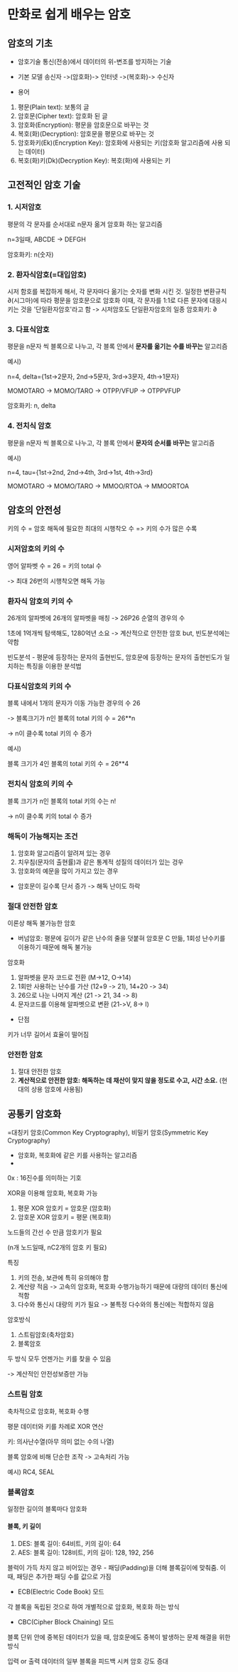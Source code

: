 # 만화로 쉽게 배우는 암호

## 암호의 기초

* 암호기술
통신(전송)에서 데이터의 위-변조를 방지하는 기술

* 기본 모델
송신자 ->(암호화)-> 인터넷 ->(복호화)-> 수신자

* 용어
1. 평문(Plain text): 보통의 글
2. 암호문(Cipher text): 암호화 된 글
3. 암호화(Encryption): 평문을 암호문으로 바꾸는 것
4. 복호(화)(Decryption): 암호문을 평문으로 바꾸는 것
5. 암호화키(Ek)(Encryption Key): 암호화에 사용되는 키(암호화 알고리즘에 사용 되는 데이터)
6. 복호(화)키(Dk)(Decryption Key): 복호(화)에 사용되는 키

## 고전적인 암호 기술
### 1. 시저암호
평문의 각 문자를 순서대로 n문자 옮겨 암호화 하는 알고리즘

n=3일때, ABCDE -> DEFGH

암호화키: n(숫자)

### 2. 환자식암호(=대입암호)
시저 함호를 복잡하게 해서, 각 문자마다 옮기는 숫자를 변화 시킨 것.
일정한 변환규칙 ∂(시그마)에 따라 평문을 암호문으로 암호화
이때, 각 문자를 1:1로 다른 문자에 대응시키는 것을 '단일환자암호'라고 함
-> 시저암호도 단일환자암호의 일종
암호화키: ∂

### 3. 다표식암호
평문을 n문자 씩 블록으로 나누고, 각 블록 안에서 <b>문자를 옮기는 수를 바꾸는</b> 알고리즘

예시)

n=4, delta={1st->2문자, 2nd->5문자, 3rd->3문자, 4th->1문자}

MOMOTARO -> MOMO/TARO -> OTPP/VFUP -> OTPPVFUP

암호화키: n, delta

### 4. 전치식 암호
평문을 n문자 씩 블록으로 나누고, 각 블록 안에서 <b>문자의 순서를 바꾸는</b> 알고리즘

예시)

n=4, tau={1st->2nd, 2nd->4th, 3rd->1st, 4th->3rd}

MOMOTARO -> MOMO/TARO -> MMOO/RTOA -> MMOORTOA

## 암호의 안전성
키의 수 = 암호 해독에 필요한 최대의 시행착오 수
=> 키의 수가 많은 수록 

### 시저암호의 키의 수
영어 알파벳 수 = 26 = 키의 total 수

-> 최대 26번의 시행착오면 해독 가능

### 환자식 암호의 키의 수
26개의 알파벳에 26개의 알파벳을 매칭 -> 26P26 순열의 경우의 수

1초에 1억개씩 탐색해도, 1280억년 소요 -> 계산적으로 안전한 암호 but, 빈도분석에는 약함

빈도분석 - 평문에 등장하는 문자의 출현빈도, 암호문에 등장하는 문자의 출현빈도가 일치하는 특징을 이용한 분석법

### 다표식암호의 키의 수
블록 내에서 1개의 문자가 이동 가능한 경우의 수 26

-> 블록크기가 n인 블록의 total 키의 수 = 26**n

-> n이 클수록 total 키의 수 증가

예시)

블록 크기가 4인 블록의 total 키의 수 = 26**4

### 전치식 암호의 키의 수
블록 크기가 n인 블록의 total 키의 수는 n!

-> n이 클수록 키의 total 수 증가 

### 해독이 가능해지는 조건
1. 암호화 알고리즘이 알려져 있는 경우
2. 치우침(문자의 출현률)과 같은 통계적 성질의 데이터가 있는 겅우
3. 암호화의 예문을 많이 가지고 있는 경우

* 암호문이 길수록 단서 증가 -> 해독 난이도 하락

### 절대 안전한 암호
이론상 해독 불가능한 암호
* 버넘암호: 평문에 길이가 같은 난수의 줄을 덧붙혀 암호문 C 만듦, 1회성 난수키를 이용하기 때문에 해독 불가능

암호화
1. 알파벳을 문자 코드로 전환 (M->12, O->14)
2. 1회만 사용하는 난수를 가산 (12+9 -> 21), 14+20 -> 34)
3. 26으로 나눈 나머지 계산 (21 -> 21, 34 -> 8)
4. 문자코드를 이용해 알파벳으로 변환 (21->V, 8-> I)

* 단점

키가 너무 길어서 효율이 떨어짐

### 안전한 암호
1. 절대 안전한 암호
2. <b>계산적으로 안전한 암호: 해독하는 데 채산이 맞지 않을 정도로 수고, 시간 소요.</b> (현대의 상용 암호에 사용됨)

## 공통키 암호화
=대칭키 암호(Common Key Cryptography), 비밀키 암호(Symmetric Key Cryptography)
* 암호화, 복호화에 같은 키를 사용하는 알고리즘
* 
0x : 16진수를 의미하는 기호

XOR을 이용해 암호화, 복호화 가능
1. 평문 XOR 암호키 = 암호문 (암호화)
2. 암호문 XOR 암호키 = 평문 (복호화)

노드들의 간선 수 만큼 암호키가 필요

(n개 노드일때, nC2개의 암호 키 필요)

특징
1. 키의 전송, 보관에 특히 유의해야 함
2. 계산량 적음 -> 고속의 암호화, 복호화 수행가능하기 때문에 대량의 데이터 통신에 적함
3. 다수와 통신시 대량의 키가 필요 -> 불특정 다수와의 통신에는 적합하지 않음

암호방식
1. 스트림암호(축차암호)
2. 블록암호

두 방식 모두 언젠가는 키를 찾을 수 있음

-> 계산적인 안전성보증만 가능

### 스트림 암호
축차적으로 암호화, 복호화 수행

평문 데이터와 키를 차례로 XOR 연산

키: 의사난수열(아무 의미 없는 수의 나열)

블록 암호에 비해 단순한 조작 -> 고속처리 가능

예시) RC4, SEAL

### 블록암호
일정한 길이의 블록마다 암호화

#### 블록, 키 길이
1. DES: 블록 길이: 64비트, 키의 길이: 64
2. AES: 블록 길이: 128비트, 키의 길이: 128, 192, 256

블럭이 가득 차지 않고 비어있는 경우 - 패딩(Padding)을 더해 블록길이에 맞춰줌. 이때, 패딩은 추가한 패딩 수를 값으로 가짐

* ECB(Electric Code Book) 모드

각 블록을 독립된 것으로 하여 개별적으로 암호화, 복호화 하는 방식

* CBC(Cipher Block Chaining) 모드

블록 단위 안에 중복된 데이터가 있을 때, 암호문에도 중복이 발생하는 문제 해결을 위한 방식

입력 or 출력 데이터의 일부 블록을 피드백 시켜 암호 강도 증대
